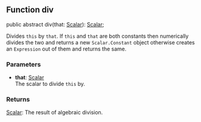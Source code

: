 ## Function div

<declaration>

public abstract div(that: [Scalar](reference/v/0.2.1/quantities/Scalar)): [Scalar](reference/v/0.2.1/quantities/Scalar);

</declaration>

Divides `this` by `that`. If `this` and `that` are both constants
then numerically divides the two and returns a new `Scalar.Constant` object
otherwise creates an `Expression` out of them and returns the same.

### Parameters
* **that**: [Scalar](reference/v/0.2.1/quantities/Scalar)<br>
 The scalar to divide `this` by.

### Returns
 [Scalar](reference/v/0.2.1/quantities/Scalar):
  The result of algebraic division.